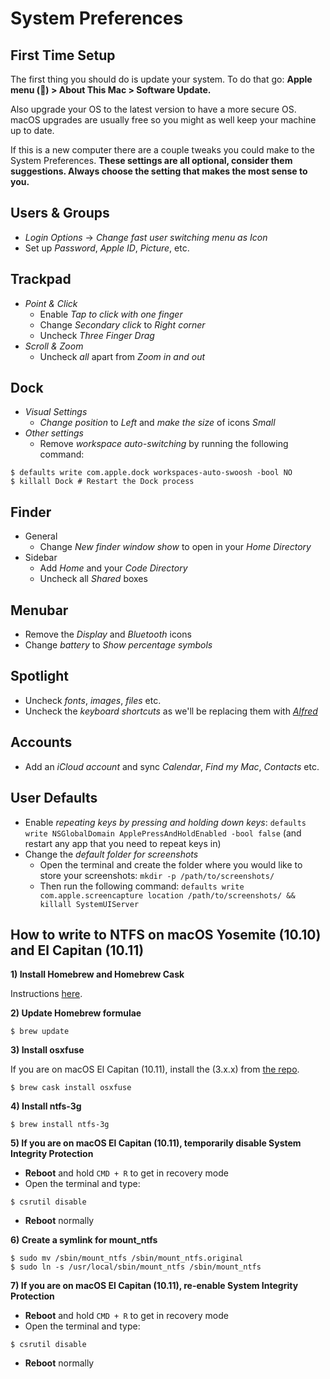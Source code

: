 # System Preferences

## First Time Setup

The first thing you should do is update your system. To do that go:
**Apple menu () > About This Mac > Software Update.**

Also upgrade your OS to the latest version to have a more secure OS. macOS
upgrades are usually free so you might as well keep your machine up to date.

If this is a new computer there are a couple tweaks you could make to the
System Preferences. **These settings are all optional, consider them
suggestions. Always choose the setting that makes the most sense to you.**

## Users & Groups
- _Login Options_ -> _Change fast user switching menu as Icon_
- Set up _Password_, _Apple ID_, _Picture_, etc.

## Trackpad
- _Point & Click_
    - Enable _Tap to click with one finger_
    - Change _Secondary click_ to _Right corner_
    - Uncheck _Three Finger Drag_
- _Scroll & Zoom_
    - Uncheck _all_ apart from _Zoom in and out_

## Dock
- _Visual Settings_
    - _Change position_ to _Left_ and _make the size_ of icons _Small_
- _Other settings_
    - Remove _workspace auto-switching_ by running the following command:

```shell
$ defaults write com.apple.dock workspaces-auto-swoosh -bool NO
$ killall Dock # Restart the Dock process
```

## Finder
- General
    - Change _New finder window show_ to open in your _Home Directory_
- Sidebar
    - Add _Home_ and your _Code Directory_
    - Uncheck all _Shared_ boxes

## Menubar
- Remove the _Display_ and _Bluetooth_ icons
- Change _battery_ to _Show percentage symbols_

## Spotlight
- Uncheck _fonts_, _images_, _files_ etc.
- Uncheck the _keyboard shortcuts_ as we'll be replacing them with
  [_Alfred_](https://www.alfredapp.com/)

## Accounts
- Add an _iCloud account_ and sync _Calendar_, _Find my Mac_, _Contacts_ etc.

## User Defaults
- Enable _repeating keys by pressing and holding down keys_: `defaults write
  NSGlobalDomain ApplePressAndHoldEnabled -bool false` (and restart any app
  that you need to repeat keys in)
- Change the _default folder for screenshots_
    - Open the terminal and create the folder where you would like to store
      your screenshots: `mkdir -p /path/to/screenshots/`
    - Then run the following command: `defaults write com.apple.screencapture
      location /path/to/screenshots/ && killall SystemUIServer`

## How to write to NTFS on macOS Yosemite (10.10) and El Capitan (10.11)

**1) Install Homebrew and Homebrew Cask**

Instructions [here](https://sourabhbajaj.com/mac-setup/Homebrew/README.html).

**2) Update Homebrew formulae**

    $ brew update

**3) Install osxfuse**

If you are on macOS El Capitan (10.11), install the (3.x.x) from [the
repo](https://github.com/osxfuse/osxfuse/releases).

    $ brew cask install osxfuse

**4) Install ntfs-3g**

    $ brew install ntfs-3g

**5) If you are on macOS El Capitan (10.11), temporarily disable System
Integrity Protection**

 - **Reboot** and hold `CMD + R` to get in recovery mode
 - Open the terminal and type:

```shell
$ csrutil disable
```

 - **Reboot** normally

**6) Create a symlink for mount_ntfs**

```shell
$ sudo mv /sbin/mount_ntfs /sbin/mount_ntfs.original
$ sudo ln -s /usr/local/sbin/mount_ntfs /sbin/mount_ntfs
```

**7) If you are on macOS El Capitan (10.11), re-enable System Integrity
Protection**

 - **Reboot** and hold `CMD + R` to get in recovery mode
 - Open the terminal and type:

```shell
$ csrutil disable
```

 - **Reboot** normally
